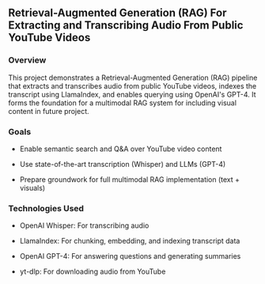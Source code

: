 ## Retrieval-Augmented Generation (RAG) For Extracting and Transcribing Audio From Public YouTube Videos

### Overview

This project demonstrates a Retrieval-Augmented Generation (RAG) pipeline that extracts and transcribes audio from public YouTube videos, indexes the transcript using LlamaIndex, and enables querying using OpenAI's GPT-4. 
It forms the foundation for a multimodal RAG system for including visual content in future project.

### Goals

- Enable semantic search and Q&A over YouTube video content

- Use state-of-the-art transcription (Whisper) and LLMs (GPT-4)

- Prepare groundwork for full multimodal RAG implementation (text + visuals)

### Technologies Used

- OpenAI Whisper: For transcribing audio

- LlamaIndex: For chunking, embedding, and indexing transcript data

- OpenAI GPT-4: For answering questions and generating summaries

- yt-dlp: For downloading audio from YouTube


